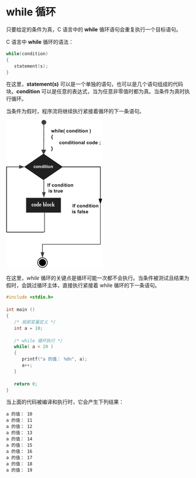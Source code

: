 # while 循环


只要给定的条件为真，C 语言中的 **while** 循环语句会重复执行一个目标语句。

C 语言中 **while** 循环的语法：
```c
while(condition)
{
   statement(s);
}
```
在这里，**statement(s)** 可以是一个单独的语句，也可以是几个语句组成的代码块。**condition** 可以是任意的表达式，当为任意非零值时都为真。当条件为真时执行循环。

当条件为假时，程序流将继续执行紧接着循环的下一条语句。

![C 中的判断语句](images/cpp_while_loop.png)

在这里，_while_ 循环的关键点是循环可能一次都不会执行。当条件被测试且结果为假时，会跳过循环主体，直接执行紧接着 while 循环的下一条语句。
```c
#include <stdio.h>

int main ()
{
   /* 局部变量定义 */
   int a = 10;

   /* while 循环执行 */
   while( a < 20 )
   {
      printf("a 的值： %dn", a);
      a++;
   }

   return 0;
}
```
当上面的代码被编译和执行时，它会产生下列结果：
```
a 的值： 10
a 的值： 11
a 的值： 12
a 的值： 13
a 的值： 14
a 的值： 15
a 的值： 16
a 的值： 17
a 的值： 18
a 的值： 19
```
